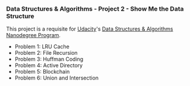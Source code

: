 
### Data Structures & Algorithms - Project 2 - Show Me the Data Structure

This project is a requisite for [Udacity](https://www.udacity.com)'s [Data Structures & Algorithms Nanodegree Program](https://www.udacity.com/course/data-structures-and-algorithms-nanodegree--nd256).

* Problem 1: LRU Cache
* Problem 2: File Recursion
* Problem 3: Huffman Coding
* Problem 4: Active Directory
* Problem 5: Blockchain
* Problem 6: Union and Intersection